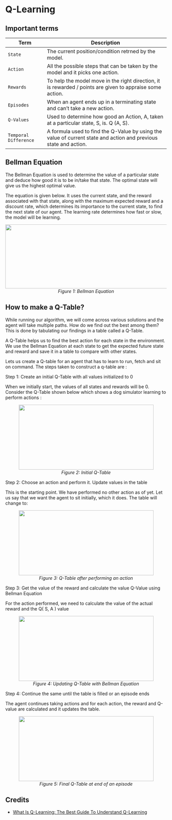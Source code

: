 # Q-Learning
## Important terms

| Term | Description |
| --- | --- |
| `State` |  The current position/condition retrned by the model. |
| `Action` |  All the possible steps that can be taken by the model and it picks one action. |
| `Rewards` |  To help the model move in the right direction, it is rewarded / points are given to appraise some action. |
| `Episodes` | When an agent ends up in a terminating state and can’t take a new action. |
| `Q-Values` | Used to determine how good an Action, A, taken at a particular state, S, is. Q (A, S). |
| `Temporal Difference` | A formula used to find the Q-Value by using the value of current state and action and previous state and action. |

## Bellman Equation

The Bellman Equation is used to determine the value of a particular state and deduce how good it is to be in/take that state. The optimal state will give us the highest optimal value. 

The equation is given below. It uses the current state, and the reward associated with that state, along with the maximum expected reward and a discount rate, which determines its importance to the current state, to find the next state of our agent. The learning rate determines how fast or slow, the model will be learning.


<p align='center'>
<img width="600" height="200" src="https://www.simplilearn.com/ice9/free_resources_article_thumb/6-bellman.JPG"> </br>
<em>Figure 1: Bellman Equation   </em>
</p>

## How to make a Q-Table?
While running our algorithm, we will come across various solutions and the agent will take multiple paths. How do we find out the best among them? This is done by tabulating our findings in a table called a Q-Table. </br>

A Q-Table helps us to find the best action for each state in the environment. We use the Bellman Equation at each state to get the expected future state and reward and save it in a table to compare with other states. </br>

Lets us create a Q-table for an agent that has to learn to run, fetch and sit on command. The steps taken to construct a q-table are :</br>

Step 1: Create an initial Q-Table with all values initialized to 0 </br>

When we initially start, the values of all states and rewards will be 0. Consider the Q-Table shown below which shows a dog simulator learning to perform actions : </br>

<p align='center'>
<img width="421" height="203" src="https://www.simplilearn.com/ice9/free_resources_article_thumb/7-initial.JPG"> </br>
<em>Figure 2: Initial Q-Table    </em>
</p>

Step 2: Choose an action and perform it. Update values in the table </br>

This is the starting point. We have performed no other action as of yet. Let us say that we want the agent to sit initially, which it does. The table will change to: </br>

<p align='center'>
<img width="421" height="203" src="https://www.simplilearn.com/ice9/free_resources_article_thumb/8-qtable.JPG"> </br>
<em>Figure 3: Q-Table after performing an action    </em>
</p>

Step 3: Get the value of the reward and calculate the value Q-Value using Bellman Equation </br>

For the action performed, we need to calculate the value of the actual reward and the Q( S, A ) value </br>

<p align='center'>
<img width="421" height="203" src="https://www.simplilearn.com/ice9/free_resources_article_thumb/9-updatingq.JPG"> </br>
<em>Figure 4: Updating Q-Table with Bellman Equation  </em>
</p>

Step 4: Continue the same until the table is filled or an episode ends </br>

The agent continues taking actions and for each action, the reward and Q-value are calculated and it updates the table. 

<p align='center'>
<img width="421" height="203" src="https://www.simplilearn.com/ice9/free_resources_article_thumb/10-finalq.JPG"> </br>
<em>Figure 5:  Final Q-Table at end of an episode </em>
</p>



## Credits
* [What Is Q-Learning: The Best Guide To Understand Q-Learning](https://www.simplilearn.com/tutorials/machine-learning-tutorial/what-is-q-learning?utm_campaign=WhatisQLearning&utm_medium=Description&utm_source=youtube) 
